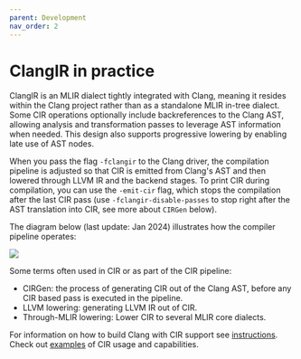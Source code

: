 ```yaml
---
parent: Development
nav_order: 2
---
```

# ClangIR in practice

ClangIR is an MLIR dialect tightly integrated with Clang, meaning it resides within the Clang project rather than as a standalone MLIR in-tree dialect. Some CIR operations optionally include backreferences to the Clang AST, allowing analysis and transformation passes to leverage AST information when needed. This design also supports progressive lowering by enabling late use of AST nodes.

When you pass the flag `-fclangir` to the Clang driver, the compilation pipeline is adjusted so that CIR is emitted from Clang's AST and then lowered through LLVM IR and the backend stages. To print CIR during compilation, you can use the `-emit-cir` flag, which stops the compilation after the last
CIR pass (use `-fclangir-disable-passes` to stop right after the AST translation into CIR, see more about `CIRGen` below).

The diagram below (last update: Jan 2024) illustrates how the compiler pipeline operates:

![](/../Images/2024-Jan-Pipeline.png)

Some terms often used in CIR or as part of the CIR pipeline:

- CIRGen: the process of generating CIR out of the Clang AST, before any CIR based
pass is executed in the pipeline.
- LLVM lowering: generating LLVM IR out of CIR.
- Through-MLIR lowering: Lower CIR to several MLIR core dialects.

For information on how to build Clang with CIR support see
[instructions](https://llvm.github.io/clangir/GettingStarted/build-install.html).
Check out [examples](https://llvm.github.io/clangir/GettingStarted/examples.html)
of CIR usage and capabilities.
